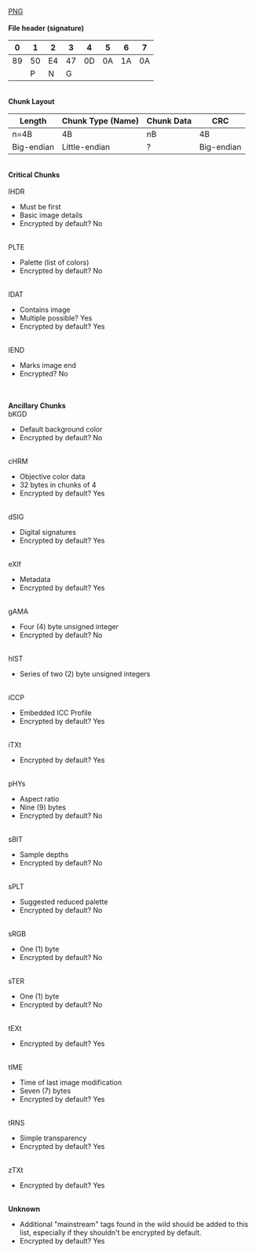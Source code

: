 [PNG](https://en.wikipedia.org/wiki/Portable_Network_Graphics)\
\
**File header (signature)**

| 0 | 1 | 2 | 3 | 4 | 5 | 6 | 7 |
| --- | --- | --- | --- | --- | --- | --- | --- |
| 89 | 50 | E4 | 47 | 0D | 0A | 1A | 0A |
| | P | N | G | | | | |

\
**Chunk Layout**

| Length | Chunk Type (Name) | Chunk Data | CRC |
| --- | --- | --- | --- |
| n=4B | 4B | nB | 4B |
| Big-endian | Little-endian | ? | Big-endian |

\
**Critical Chunks**\
\
IHDR
* Must be first
* Basic image details
* Encrypted by default? No

\
PLTE
* Palette (list of colors)
* Encrypted by default? No

\
IDAT
* Contains image
* Multiple possible? Yes
* Encrypted by default? Yes

\
IEND
* Marks image end
* Encrypted? No

\
\
**Ancillary Chunks**
\
bKGD
* Default background color
* Encrypted by default? No

\
cHRM
* Objective color data
* 32 bytes in chunks of 4
* Encrypted by default? Yes

\
dSIG
* Digital signatures
* Encrypted by default? Yes

\
eXIf
* Metadata
* Encrypted by default? Yes

\
gAMA
* Four (4) byte unsigned integer
* Encrypted by default? No

\
hIST
* Series of two (2) byte unsigned integers

\
iCCP
* Embedded ICC Profile
* Encrypted by default? Yes

\
iTXt
* Encrypted by default? Yes

\
pHYs
* Aspect ratio
* Nine (9) bytes
* Encrypted by default? No

\
sBIT
* Sample depths
* Encrypted by default? No

\
sPLT
* Suggested reduced palette
* Encrypted by default? No

\
sRGB
* One (1) byte
* Encrypted by default? No

\
sTER
* One (1) byte
* Encrypted by default? No


\
tEXt
* Encrypted by default? Yes

\
tIME
* Time of last image modification
* Seven (7) bytes
* Encrypted by default? Yes

\
tRNS
* Simple transparency
* Encrypted by default? Yes

\
zTXt
* Encrypted by default? Yes

\
**Unknown**
* Additional "mainstream" tags found in the wild should be added to this list, especially if they shouldn't be encrypted by default.
* Encrypted by default? Yes
